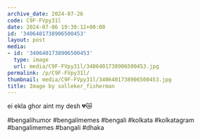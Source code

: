 ```yaml
---
archive_date: 2024-07-26
code: C9F-FVpy31l
date: 2024-07-06 19:39:12+00:00
id: '3406401738906500453'
layout: post
media:
- id: '3406401738906500453'
  type: image
  url: media/C9F-FVpy31l/3406401738906500453.jpg
permalink: /p/C9F-FVpy31l/
thumbnail: media/C9F-FVpy31l/3406401738906500453.jpg
title: Image by solleker_fisherman
---
```


ei ekla ghor aint my desh 💔😿  
  
#bengalihumor #bengalimemes #bengali #kolkata #kolkatagram #bangalimemes #bangali #dhaka